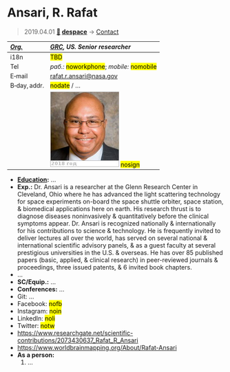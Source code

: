 # Ansari, R. Rafat
> 2019.04.01 **[🚀](../index/index.md) [despace](index.md)** → [Contact](contact.md)

|*[Org.](contact.md)*|*[GRC](zz_grc.md), US. Senior researcher*|
|:--|:--|
|i18n| <mark>TBD</mark> |
|Tel|*раб.:* <mark>noworkphone</mark>; *mobile:* <mark>nomobile</mark> |
|E‑mail| <rafat.r.ansari@nasa.gov> |
|B‑day, addr.| <mark>nodate</mark> / … |
|| [![](f/contact/a/ansari_001_photo_thumb.jpg)](f/contact/a/ansari_001_photo.jpg) <mark>nosign</mark> |

   - **[Education](edu.md):** …
   - **Exp.:** Dr. Ansari is a researcher at the Glenn Research Center in Cleveland, Ohio where he has advanced the light scattering technology for space experiments on-board the space shuttle orbiter, space station, & biomedical applications here on earth. His research thrust is to diagnose diseases noninvasively & quantitatively before the clinical symptoms appear. Dr. Ansari is recognized nationally & internationally for his contributions to science & technology. He is frequently invited to deliver lectures all over the world, has served on several national & international scientific advisory panels, & as a guest faculty at several prestigious universities in the U.S. & overseas. He has over 85 published papers (basic, applied, & clinical research) in peer-reviewed journals & proceedings, three issued patents, & 6 invited book chapters.
   - …
   - **SC/Equip.:** …
   - **Conferences:** …
   - Git: …
   - Facebook: <mark>nofb</mark>
   - Instagram: <mark>noin</mark>
   - LinkedIn: <mark>noli</mark>
   - Twitter: <mark>notw</mark>
   - <https://www.researchgate.net/scientific-contributions/2073430637_Rafat_R_Ansari>
   - <https://www.worldbrainmapping.org/About/Rafat-Ansari>
   - **As a person:**
      1. …
